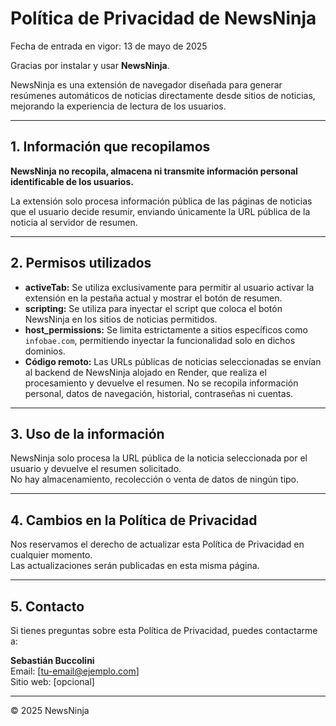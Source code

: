 # Política de Privacidad de NewsNinja

Fecha de entrada en vigor: 13 de mayo de 2025

Gracias por instalar y usar **NewsNinja**.

NewsNinja es una extensión de navegador diseñada para generar resúmenes automáticos de noticias directamente desde sitios de noticias, mejorando la experiencia de lectura de los usuarios.

---

## 1. Información que recopilamos

**NewsNinja no recopila, almacena ni transmite información personal identificable de los usuarios.**

La extensión solo procesa información pública de las páginas de noticias que el usuario decide resumir, enviando únicamente la URL pública de la noticia al servidor de resumen.

---

## 2. Permisos utilizados

- **activeTab:** Se utiliza exclusivamente para permitir al usuario activar la extensión en la pestaña actual y mostrar el botón de resumen.
- **scripting:** Se utiliza para inyectar el script que coloca el botón NewsNinja en los sitios de noticias permitidos.
- **host_permissions:** Se limita estrictamente a sitios específicos como `infobae.com`, permitiendo inyectar la funcionalidad solo en dichos dominios.
- **Código remoto:** Las URLs públicas de noticias seleccionadas se envían al backend de NewsNinja alojado en Render, que realiza el procesamiento y devuelve el resumen. No se recopila información personal, datos de navegación, historial, contraseñas ni cuentas.

---

## 3. Uso de la información

NewsNinja solo procesa la URL pública de la noticia seleccionada por el usuario y devuelve el resumen solicitado.  
No hay almacenamiento, recolección o venta de datos de ningún tipo.

---

## 4. Cambios en la Política de Privacidad

Nos reservamos el derecho de actualizar esta Política de Privacidad en cualquier momento.  
Las actualizaciones serán publicadas en esta misma página.

---

## 5. Contacto

Si tienes preguntas sobre esta Política de Privacidad, puedes contactarme a:

**Sebastián Buccolini**  
Email: [tu-email@ejemplo.com]  
Sitio web: [opcional]

---

© 2025 NewsNinja
